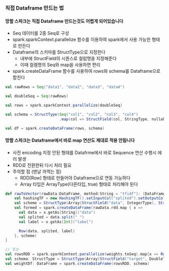 ### 직접 Dataframe 만드는 법

#### 망할 스파크는 직접 Dataframe 만드는것도 어렵게 되어있습니다
- Seq 데이터를 2중 Seq로 구성
- spark.sparkContext.parallelize 함수를 이용하여 spark에서 사용 가능한 형태로 만든다
- Dataframe의 스키마를 StructType으로 지정한다
  - 내부에 StructField의 시퀀스로 컬럼명을 지정해준다
  - 이때 컬렘명의 Seq와 map을 사용하면 편리
- spark.createDataFrame 함수를 사용하여 rows와 schema를 Dataframe으로 합친다

```scala
val rawRows = Seq("data1", "data2", "data3", "data4")

val doubleSeq = Seq(rawRows)

val rows = spark.sparkContext.parallelize(doubleSeq)

val schema = StructType(Seq("col1", "col2", "col3", "col4")
                        .map(col => StructField(col, StringType, nullable = false)))

val df = spark.createDataFrame(rows, schema)
```

#### 망할 스파크는 Dataframe에서 바로 map 연산도 제대로 적용 안됩니다
- 사전 encoding 지정 안된 형태를 Datafrme에서 바로 Sequence 연산 수행시 에러 발생
- RDD로 전환한뒤 다시 처리 필요
- 주의할 점 (맨날 까먹는 점)
  - RDD[Row] 형태로 만들어야 Dataframe으로 연동 가능하다
  - Array 타입은 ArrayType(다른타입, true) 형태로 처리해야 된다
```scala
def rawToVector(rawData:DataFrame, method:String = "tfidf"): (DataFrame, Int) = {
    val hashingTF = new HashingTF().setInputCol("splited").setOutputCol("tf")
    val scheme = StructType(Array(StructField("data", IntegerType), StructField("splited", org.apache.spark.sql.types.ArrayType(StringType, true)), StructField("label", IntegerType)))
    val formed = spark.createDataFrame(rawData.rdd.map { x =>
      val data = x.getAs[String]("data")
      val splited = data.split(" ")
      val label = x.getAs[Int]("label")

      Row(data, splited, label)
    }, scheme)
}

// 또는
val rowsRDD = spark.sparkContext.parallelize(weights.toSeq).map{x => Row(x._1, x._2)}
val schema: StructType = StructType(Array(StructField("target", DoubleType, nullable = false), StructField("weight", DoubleType, nullable = false)))
val weightDf: DataFrame = spark.createDataFrame(rowsRDD, schema)
```
